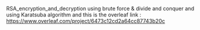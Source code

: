 RSA_encryption_and_decryption using brute force & divide and conquer and using Karatsuba algorithm and this is the overleaf link : https://www.overleaf.com/project/6473c12cd2a64cc87743b20c 
